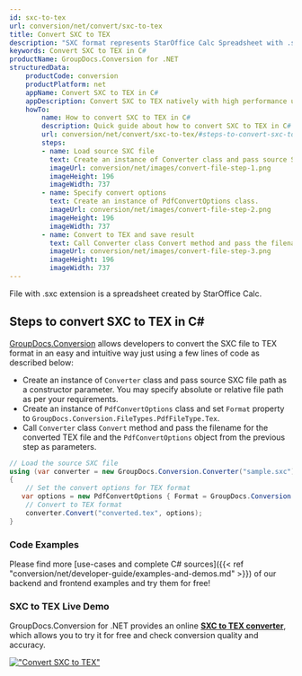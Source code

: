 ```yaml
---
id: sxc-to-tex
url: conversion/net/convert/sxc-to-tex
title: Convert SXC to TEX
description: "SXC format represents StarOffice Calc Spreadsheet with .sxc extension. Learn how to convert SXC to TEX file programmatically in C# language using GroupDocs.Conversion for .NET library."
keywords: Convert SXC to TEX in C#
productName: GroupDocs.Conversion for .NET
structuredData:
    productCode: conversion
    productPlatform: net
    appName: Convert SXC to TEX in C#
    appDescription: Convert SXC to TEX natively with high performance using C# language and server side GroupDocs.Conversion for .NET APIs, without the use of any software like Microsoft or Open Office.
    howTo:
        name: How to convert SXC to TEX in C# 
        description: Quick guide about how to convert SXC to TEX in C# with high performance and accuracy.
        url: conversion/net/convert/sxc-to-tex/#steps-to-convert-sxc-to-tex-in-c
        steps:
        - name: Load source SXC file 
          text: Create an instance of Converter class and pass source SXC file path as a constructor parameter. You may specify absolute or relative file path as per your requirements. 
          imageUrl: conversion/net/images/convert-file-step-1.png
          imageHeight: 196
          imageWidth: 737
        - name: Specify convert options 
          text: Create an instance of PdfConvertOptions class.
          imageUrl: conversion/net/images/convert-file-step-2.png
          imageHeight: 196
          imageWidth: 737
        - name: Convert to TEX and save result 
          text: Call Converter class Convert method and pass the filename for the converted HTML file and the PdfConvertOptions object from the previous step as parameters.
          imageUrl: conversion/net/images/convert-file-step-3.png
          imageHeight: 196
          imageWidth: 737
---
```


File with .sxc extension is a spreadsheet created by StarOffice Calc.

## Steps to convert SXC to TEX in C#

[GroupDocs.Conversion](https://products.groupdocs.com/conversion/net) allows developers to convert the SXC file to TEX format in an easy and intuitive way just using a few lines of code as described below:

* Create an instance of `Converter` class and pass source SXC file path as a constructor parameter. You may specify absolute or relative file path as per your requirements. 
* Create an instance of `PdfConvertOptions` class and set `Format` property to `GroupDocs.Conversion.FileTypes.PdfFileType.Tex`.
* Call `Converter` class `Convert` method and pass the filename for the converted TEX file and the `PdfConvertOptions` object from the previous step as parameters.

```csharp
// Load the source SXC file
using (var converter = new GroupDocs.Conversion.Converter("sample.sxc"))
{
    // Set the convert options for TEX format
   var options = new PdfConvertOptions { Format = GroupDocs.Conversion.FileTypes.PdfFileType.Tex };
    // Convert to TEX format
    converter.Convert("converted.tex", options);
}
```

### Code Examples

Please find more [use-cases and complete C# sources]({{< ref "conversion/net/developer-guide/examples-and-demos.md" >}}) of our backend and frontend examples and try them for free!

### SXC to TEX Live Demo

GroupDocs.Conversion for .NET provides an online [**SXC to TEX converter**](https://products.groupdocs.app/conversion/sxc-to-tex), which allows you to try it for free and check conversion quality and accuracy.

[!["Convert SXC to TEX"](conversion/net/images/convert-to-tex/convert-sxc-to-tex.png)](https://products.groupdocs.app/conversion/sxc-to-tex)